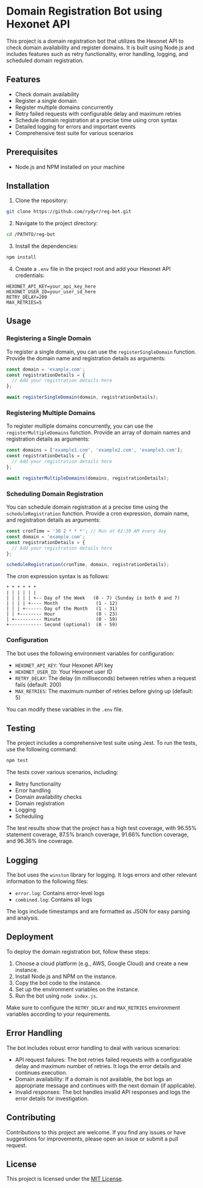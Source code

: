 # Domain Registration Bot using Hexonet API

This project is a domain registration bot that utilizes the Hexonet API to check domain availability and register domains. It is built using Node.js and includes features such as retry functionality, error handling, logging, and scheduled domain registration.

## Features

- Check domain availability
- Register a single domain
- Register multiple domains concurrently
- Retry failed requests with configurable delay and maximum retries
- Schedule domain registration at a precise time using cron syntax
- Detailed logging for errors and important events
- Comprehensive test suite for various scenarios

## Prerequisites

- Node.js and NPM installed on your machine

## Installation

1. Clone the repository:

```bash
git clone https://github.com/rydyr/reg-bot.git
```

2. Navigate to the project directory:

```bash
cd /PATHTO/reg-bot
```

3. Install the dependencies:

```bash
npm install
```

4. Create a `.env` file in the project root and add your Hexonet API credentials:

```plaintext
HEXONET_API_KEY=your_api_key_here
HEXONET_USER_ID=your_user_id_here
RETRY_DELAY=200
MAX_RETRIES=5
```

## Usage

### Registering a Single Domain

To register a single domain, you can use the `registerSingleDomain` function. Provide the domain name and registration details as arguments:

```javascript
const domain = 'example.com';
const registrationDetails = {
  // Add your registration details here
};

await registerSingleDomain(domain, registrationDetails);
```

### Registering Multiple Domains

To register multiple domains concurrently, you can use the `registerMultipleDomains` function. Provide an array of domain names and registration details as arguments:

```javascript
const domains = ['example1.com', 'example2.com', 'example3.com'];
const registrationDetails = {
  // Add your registration details here
};

await registerMultipleDomains(domains, registrationDetails);
```

### Scheduling Domain Registration

You can schedule domain registration at a precise time using the `scheduleRegistration` function. Provide a cron expression, domain name, and registration details as arguments:

```javascript
const cronTime = '30 2 * * *'; // Run at 02:30 AM every day
const domain = 'example.com';
const registrationDetails = {
  // Add your registration details here
};

scheduleRegistration(cronTime, domain, registrationDetails);
```

The cron expression syntax is as follows:

```
* * * * * *
| | | | | |
| | | | | +-- Day of the Week   (0 - 7) (Sunday is both 0 and 7)
| | | | +---- Month              (1 - 12)
| | | +------ Day of the Month   (1 - 31)
| | +-------- Hour               (0 - 23)
| +---------- Minute             (0 - 59)
+------------ Second (optional)  (0 - 59)
```

### Configuration

The bot uses the following environment variables for configuration:

- `HEXONET_API_KEY`: Your Hexonet API key
- `HEXONET_USER_ID`: Your Hexonet user ID
- `RETRY_DELAY`: The delay (in milliseconds) between retries when a request fails (default: 200)
- `MAX_RETRIES`: The maximum number of retries before giving up (default: 5)

You can modify these variables in the `.env` file.

## Testing

The project includes a comprehensive test suite using Jest. To run the tests, use the following command:

```bash
npm test
```

The tests cover various scenarios, including:

- Retry functionality
- Error handling
- Domain availability checks
- Domain registration
- Logging
- Scheduling

The test results show that the project has a high test coverage, with 96.55% statement coverage, 87.5% branch coverage, 91.66% function coverage, and 96.36% line coverage.

## Logging

The bot uses the `winston` library for logging. It logs errors and other relevant information to the following files:

- `error.log`: Contains error-level logs
- `combined.log`: Contains all logs

The logs include timestamps and are formatted as JSON for easy parsing and analysis.

## Deployment

To deploy the domain registration bot, follow these steps:

1. Choose a cloud platform (e.g., AWS, Google Cloud) and create a new instance.
2. Install Node.js and NPM on the instance.
3. Copy the bot code to the instance.
4. Set up the environment variables on the instance.
5. Run the bot using `node index.js`.

Make sure to configure the `RETRY_DELAY` and `MAX_RETRIES` environment variables according to your requirements.

## Error Handling

The bot includes robust error handling to deal with various scenarios:

- API request failures: The bot retries failed requests with a configurable delay and maximum number of retries. It logs the error details and continues execution.
- Domain availability: If a domain is not available, the bot logs an appropriate message and continues with the next domain (if applicable).
- Invalid responses: The bot handles invalid API responses and logs the error details for investigation.

## Contributing

Contributions to this project are welcome. If you find any issues or have suggestions for improvements, please open an issue or submit a pull request.

## License

This project is licensed under the [MIT License](LICENSE).
```
